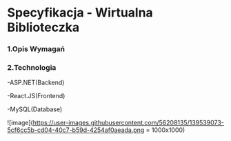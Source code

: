 # Specyfikacja - Wirtualna Biblioteczka

### 1.Opis Wymagań


### 2.Technologia
-ASP.NET(Backend)

-React.JS(Frontend)

-MySQL(Database)
      
![image](https://user-images.githubusercontent.com/56208135/139539073-5cf6cc5b-cd04-40c7-b59d-4254af0aeada.png = 1000x1000)
